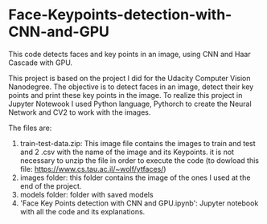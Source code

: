 # Face-Keypoints-detection-with-CNN-and-GPU
This code detects faces and key points in an image, using CNN and Haar Cascade with GPU.

This project is based on the project I did for the Udacity Computer Vision Nanodegree. 
The objective is to detect faces in an image, detect their key points and print these key points in the image. To realize this project in Jupyter Notewook I used Python language, Pythorch to create the Neural Network and CV2 to work with the images.

The files are:
1. train-test-data.zip: This image file contains the images to train and test and 2 .csv with the name of the image and its Keypoints. it is not necessary to unzip the file in order to execute the code (to dowload this file: https://www.cs.tau.ac.il/~wolf/ytfaces/)
2. images folder: this folder contains the image of the ones I used at the end of the project.
3. models folder: folder with saved models
4. 'Face Key Points detection with CNN and GPU.ipynb': Jupyter notebook with all the code and its explanations.
